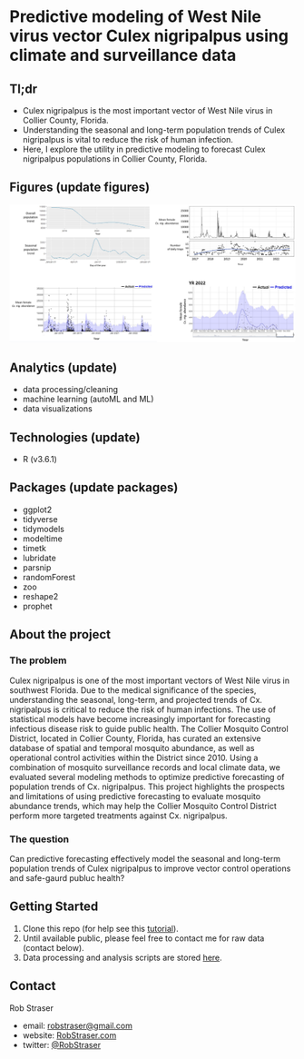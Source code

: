 # Predictive modeling of West Nile virus vector Culex nigripalpus using climate and surveillance data

## Tl;dr

* Culex nigripalpus is the most important vector of West Nile virus in Collier County, Florida. 
* Understanding the seasonal and long-term population trends of Culex nigripalpus is vital to reduce the risk of human infection. 
* Here, I explore the utility in predictive modeling to forecast Culex nigripalpus populations in Collier County, Florida.



## Figures (update figures)
![total.figs](https://github.com/rstraser/Culex_population_ML/blob/main/figures/all_figures.jpg)


## Analytics (update)
* data processing/cleaning
* machine learning (autoML and ML)
* data visualizations

## Technologies (update)
* R (v3.6.1)

## Packages (update packages)
* ggplot2
* tidyverse
* tidymodels
* modeltime
* timetk
* lubridate
* parsnip
* randomForest
* zoo
* reshape2
* prophet


## About the project

### The problem

Culex nigripalpus is one of the most important vectors of West Nile virus in southwest Florida. Due to the medical significance of the species, understanding the seasonal, long-term, and projected trends of Cx. nigripalpus is critical to reduce the risk of human infections. The use of statistical models have become increasingly important for forecasting infectious disease risk to guide public health. The Collier Mosquito Control District, located in Collier County, Florida, has curated an extensive database of spatial and temporal mosquito abundance, as well as operational control activities within the District since 2010. Using a combination of mosquito surveillance records and local climate data, we evaluated several modeling methods to optimize predictive forecasting of population trends of Cx. nigripalpus. This project highlights the prospects and limitations of using predictive forecasting to evaluate mosquito abundance trends, which may help the Collier Mosquito Control District perform more targeted treatments against Cx. nigripalpus.


### The question

Can predictive forecasting effectively model the seasonal and long-term population trends of Culex nigripalpus to improve vector control operations and safe-gaurd publuc health?





## Getting Started

1. Clone this repo (for help see this [tutorial](https://help.github.com/articles/cloning-a-repository/)).
2. Until available public, please feel free to contact me for raw data (contact below).    
3. Data processing and analysis scripts are stored [here](https://github.com/rstraser/Hadronotus_biocontrol_eval/analysis).


## Contact

Rob Straser
* email: robstraser@gmail.com 
* website: [RobStraser.com](https://robstraser.com)
* twitter: [@RobStraser](https://twitter.com/RobStraser) 
